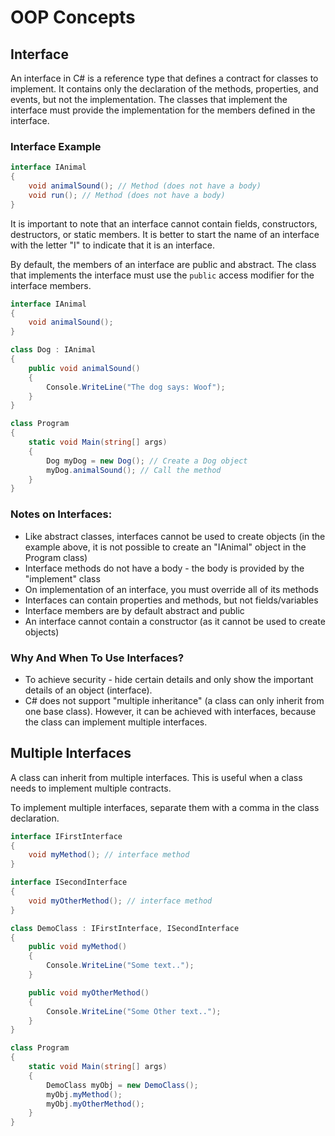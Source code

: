 # OOP Concepts

## Interface

An interface in C# is a reference type that defines a contract for classes to implement. It contains only the declaration of the methods, properties, and events, but not the implementation. The classes that implement the interface must provide the implementation for the members defined in the interface.

### Interface Example

```csharp
interface IAnimal
{
    void animalSound(); // Method (does not have a body)
    void run(); // Method (does not have a body)
}
```

It is important to note that an interface cannot contain fields, constructors, destructors, or static members. It is better to start the name of an interface with the letter "I" to indicate that it is an interface.

By default, the members of an interface are public and abstract. The class that implements the interface must use the `public` access modifier for the interface members.

```csharp
interface IAnimal
{
    void animalSound();
}

class Dog : IAnimal
{
    public void animalSound()
    {
        Console.WriteLine("The dog says: Woof");
    }
}

class Program
{
    static void Main(string[] args)
    {
        Dog myDog = new Dog(); // Create a Dog object
        myDog.animalSound(); // Call the method
    }
}
```

### Notes on Interfaces:

- Like abstract classes, interfaces cannot be used to create objects (in the example above, it is not possible to create an "IAnimal" object in the Program class)
- Interface methods do not have a body - the body is provided by the "implement" class
- On implementation of an interface, you must override all of its methods
- Interfaces can contain properties and methods, but not fields/variables
- Interface members are by default abstract and public
- An interface cannot contain a constructor (as it cannot be used to create objects)

### Why And When To Use Interfaces?

- To achieve security - hide certain details and only show the important details of an object (interface).
- C# does not support "multiple inheritance" (a class can only inherit from one base class). However, it can be achieved with interfaces, because the class can implement multiple interfaces.

## Multiple Interfaces

A class can inherit from multiple interfaces. This is useful when a class needs to implement multiple contracts.

To implement multiple interfaces, separate them with a comma in the class declaration.

```csharp
interface IFirstInterface
{
    void myMethod(); // interface method
}

interface ISecondInterface
{
    void myOtherMethod(); // interface method
}

class DemoClass : IFirstInterface, ISecondInterface
{
    public void myMethod()
    {
        Console.WriteLine("Some text..");
    }

    public void myOtherMethod()
    {
        Console.WriteLine("Some Other text..");
    }
}

class Program
{
    static void Main(string[] args)
    {
        DemoClass myObj = new DemoClass();
        myObj.myMethod();
        myObj.myOtherMethod();
    }
}
```
